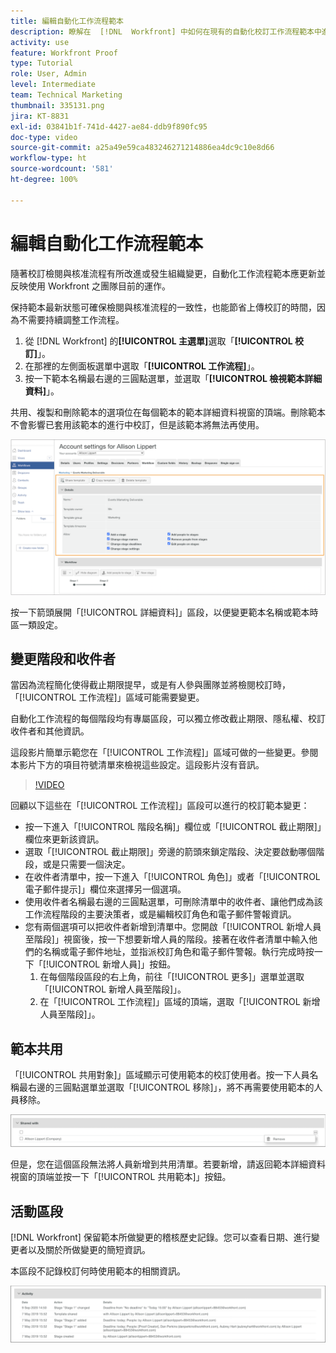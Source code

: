```yaml
---
title: 編輯自動化工作流程範本
description: 瞭解在  [!DNL  Workfront] 中如何在現有的自動化校訂工作流程範本中進行變更。
activity: use
feature: Workfront Proof
type: Tutorial
role: User, Admin
level: Intermediate
team: Technical Marketing
thumbnail: 335131.png
jira: KT-8831
exl-id: 03841b1f-741d-4427-ae84-ddb9f890fc95
doc-type: video
source-git-commit: a25a49e59ca483246271214886ea4dc9c10e8d66
workflow-type: ht
source-wordcount: '581'
ht-degree: 100%

---
```


# 編輯自動化工作流程範本

隨著校訂檢閱與核准流程有所改進或發生組織變更，自動化工作流程範本應更新並反映使用 Workfront 之團隊目前的運作。

保持範本最新狀態可確保檢閱與核准流程的一致性，也能節省上傳校訂的時間，因為不需要持續調整工作流程。

1. 從 [!DNL Workfront] 的&#x200B;**[!UICONTROL 主選單]**&#x200B;選取「**[!UICONTROL 校訂]**」。
1. 在那裡的左側面板選單中選取「**[!UICONTROL 工作流程]**」。
1. 按一下範本名稱最右邊的三圓點選單，並選取「**[!UICONTROL 檢視範本詳細資料]**」。

共用、複製和刪除範本的選項位在每個範本的範本詳細資料視窗的頂端。刪除範本不會影響已套用該範本的進行中校訂，但是該範本將無法再使用。

![範本詳細資料視窗](assets/proof-system-setup-edit-templates-details-area.png)

<!--
Lean More URLs
-->

按一下箭頭展開「[!UICONTROL 詳細資料]」區段，以便變更範本名稱或範本時區一類設定。

## 變更階段和收件者

當因為流程簡化使得截止期限提早，或是有人參與團隊並將檢閱校訂時，「[!UICONTROL 工作流程]」區域可能需要變更。

自動化工作流程的每個階段均有專屬區段，可以獨立修改截止期限、隱私權、校訂收件者和其他資訊。

這段影片簡單示範您在「[!UICONTROL 工作流程]」區域可做的一些變更。參閱本影片下方的項目符號清單來檢視這些設定。這段影片沒有音訊。

>[!VIDEO](https://video.tv.adobe.com/v/335131/?quality=12&learn=on)

回顧以下這些在「[!UICONTROL 工作流程]」區段可以進行的校訂範本變更：

* 按一下進入「[!UICONTROL 階段名稱]」欄位或「[!UICONTROL 截止期限]」欄位來更新該資訊。
* 選取「[!UICONTROL 截止期限]」旁邊的箭頭來鎖定階段、決定要啟動哪個階段，或是只需要一個決定。
* 在收件者清單中，按一下進入「[!UICONTROL 角色]」或者「[!UICONTROL 電子郵件提示]」欄位來選擇另一個選項。
* 使用收件者名稱最右邊的三圓點選單，可刪除清單中的收件者、讓他們成為該工作流程階段的主要決策者，或是編輯校訂角色和電子郵件警報資訊。
* 您有兩個選項可以把收件者新增到清單中。您開啟「[!UICONTROL 新增人員至階段]」視窗後，按一下想要新增人員的階段。接著在收件者清單中輸入他們的名稱或電子郵件地址，並指派校訂角色和電子郵件警報。執行完成時按一下「[!UICONTROL 新增人員]」按鈕。
   1. 在每個階段區段的右上角，前往「[!UICONTROL 更多]」選單並選取「[!UICONTROL 新增人員至階段]」。
   1. 在「[!UICONTROL 工作流程]」區域的頂端，選取「[!UICONTROL 新增人員至階段]」。

## 範本共用

「[!UICONTROL 共用對象]」區域顯示可使用範本的校訂使用者。按一下人員名稱最右邊的三圓點選單並選取「[!UICONTROL 移除]」，將不再需要使用範本的人員移除。

![[!UICONTROL 共用對象]清單](assets/proof-system-setups-edit-template-shared-with.png)

但是，您在這個區段無法將人員新增到共用清單。若要新增，請返回範本詳細資料視窗的頂端並按一下「[!UICONTROL 共用範本]」按鈕。

## 活動區段

[!DNL Workfront] 保留範本所做變更的稽核歷史記錄。您可以查看日期、進行變更者以及關於所做變更的簡短資訊。

本區段不記錄校訂何時使用範本的相關資訊。

![校訂活動清單](assets/proof-system-setups-edit-template-activity.png)

